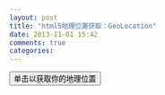 ```yaml
---
layout: post
title: "html5地理位置获取：GeoLocation"
date: 2013-11-01 15:42
comments: true
categories: 
---
```

<div id="noticeBox" class="noticeBox"></div>
<input type="button" id="go" value="单击以获取你的地理位置"/>
<div id="lat_and_long"></div>
<script>
$(document).ready(function(){
$('#go').click(function(){
	if(navigator && navigator.geolocation){
		navigator.geolocation.getCurrentPosition(geo_success, geo_error);
	}else{
		error('GeoLocation is not supported.');
	}
});
});
function geo_success(postion){
	printLatLong(postion.coords.latitude, postion.coords.longitude);
}
function printLatLong(lat, lon){
$('#lat_and_long').append('<p>Lat:'+lat+'</p>');
$('#lat_and_long').append('<p>Long:'+lon+'</p>');
}
function error(msg){
	$('#noticeBox').html(msg).fadeIn("slow");
	setTimeout(function(){
		$('#noticeBox').fadeOut();
	},2000);
}
function geo_error(err){
	if(err.code == 1){
		error('The user denied the request for location information.');
	}else if(err.code == 2){
		error('Your location information is unavailable.');
	}else if(err.code == 3){
		error('The request to get your location time out...');
	}else{
		error('Unknown error occured...');
	}
}
</script>